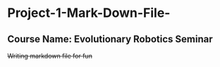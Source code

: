 # Project-1-Mark-Down-File-

## Course Name: Evolutionary Robotics Seminar 
~~Writing markdown file for fun~~
